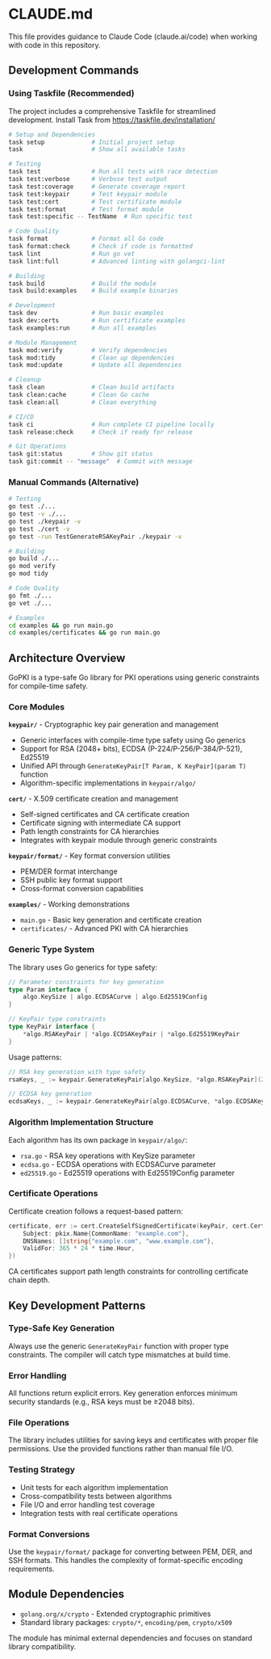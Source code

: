 # CLAUDE.md

This file provides guidance to Claude Code (claude.ai/code) when working with code in this repository.

## Development Commands

### Using Taskfile (Recommended)

The project includes a comprehensive Taskfile for streamlined development. Install Task from https://taskfile.dev/installation/

```bash
# Setup and Dependencies
task setup             # Initial project setup
task                   # Show all available tasks

# Testing
task test              # Run all tests with race detection
task test:verbose      # Verbose test output
task test:coverage     # Generate coverage report
task test:keypair      # Test keypair module
task test:cert         # Test certificate module
task test:format       # Test format module
task test:specific -- TestName  # Run specific test

# Code Quality
task format            # Format all Go code
task format:check      # Check if code is formatted
task lint              # Run go vet
task lint:full         # Advanced linting with golangci-lint

# Building
task build             # Build the module
task build:examples    # Build example binaries

# Development
task dev               # Run basic examples
task dev:certs         # Run certificate examples
task examples:run      # Run all examples

# Module Management
task mod:verify        # Verify dependencies
task mod:tidy          # Clean up dependencies
task mod:update        # Update all dependencies

# Cleanup
task clean             # Clean build artifacts
task clean:cache       # Clean Go cache
task clean:all         # Clean everything

# CI/CD
task ci                # Run complete CI pipeline locally
task release:check     # Check if ready for release

# Git Operations
task git:status        # Show git status
task git:commit -- "message"  # Commit with message
```

### Manual Commands (Alternative)

```bash
# Testing
go test ./...
go test -v ./...
go test ./keypair -v
go test ./cert -v
go test -run TestGenerateRSAKeyPair ./keypair -v

# Building
go build ./...
go mod verify
go mod tidy

# Code Quality
go fmt ./...
go vet ./...

# Examples
cd examples && go run main.go
cd examples/certificates && go run main.go
```

## Architecture Overview

GoPKI is a type-safe Go library for PKI operations using generic constraints for compile-time safety.

### Core Modules

**`keypair/`** - Cryptographic key pair generation and management
- Generic interfaces with compile-time type safety using Go generics
- Support for RSA (2048+ bits), ECDSA (P-224/P-256/P-384/P-521), Ed25519
- Unified API through `GenerateKeyPair[T Param, K KeyPair](param T)` function
- Algorithm-specific implementations in `keypair/algo/`

**`cert/`** - X.509 certificate creation and management  
- Self-signed certificates and CA certificate creation
- Certificate signing with intermediate CA support
- Path length constraints for CA hierarchies
- Integrates with keypair module through generic constraints

**`keypair/format/`** - Key format conversion utilities
- PEM/DER format interchange
- SSH public key format support
- Cross-format conversion capabilities

**`examples/`** - Working demonstrations
- `main.go` - Basic key generation and certificate creation
- `certificates/` - Advanced PKI with CA hierarchies

### Generic Type System

The library uses Go generics for type safety:

```go
// Parameter constraints for key generation
type Param interface {
    algo.KeySize | algo.ECDSACurve | algo.Ed25519Config
}

// KeyPair type constraints
type KeyPair interface {
    *algo.RSAKeyPair | *algo.ECDSAKeyPair | *algo.Ed25519KeyPair
}
```

Usage patterns:
```go
// RSA key generation with type safety
rsaKeys, _ := keypair.GenerateKeyPair[algo.KeySize, *algo.RSAKeyPair](2048)

// ECDSA key generation
ecdsaKeys, _ := keypair.GenerateKeyPair[algo.ECDSACurve, *algo.ECDSAKeyPair](algo.P256)
```

### Algorithm Implementation Structure

Each algorithm has its own package in `keypair/algo/`:
- `rsa.go` - RSA key operations with KeySize parameter
- `ecdsa.go` - ECDSA operations with ECDSACurve parameter  
- `ed25519.go` - Ed25519 operations with Ed25519Config parameter

### Certificate Operations

Certificate creation follows a request-based pattern:
```go
certificate, err := cert.CreateSelfSignedCertificate(keyPair, cert.CertificateRequest{
    Subject: pkix.Name{CommonName: "example.com"},
    DNSNames: []string{"example.com", "www.example.com"},
    ValidFor: 365 * 24 * time.Hour,
})
```

CA certificates support path length constraints for controlling certificate chain depth.

## Key Development Patterns

### Type-Safe Key Generation
Always use the generic `GenerateKeyPair` function with proper type constraints. The compiler will catch type mismatches at build time.

### Error Handling
All functions return explicit errors. Key generation enforces minimum security standards (e.g., RSA keys must be ≥2048 bits).

### File Operations
The library includes utilities for saving keys and certificates with proper file permissions. Use the provided functions rather than manual file I/O.

### Testing Strategy
- Unit tests for each algorithm implementation
- Cross-compatibility tests between algorithms
- File I/O and error handling test coverage
- Integration tests with real certificate operations

### Format Conversions
Use the `keypair/format/` package for converting between PEM, DER, and SSH formats. This handles the complexity of format-specific encoding requirements.

## Module Dependencies

- `golang.org/x/crypto` - Extended cryptographic primitives
- Standard library packages: `crypto/*`, `encoding/pem`, `crypto/x509`

The module has minimal external dependencies and focuses on standard library compatibility.